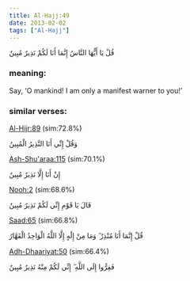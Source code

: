 ```yaml
---
title: Al-Hajj:49
date: 2013-02-02
tags: ["Al-Hajj"]
---
```

قُلْ يَا أَيُّهَا النَّاسُ إِنَّمَا أَنَا لَكُمْ نَذِيرٌ مُبِينٌ
### meaning: 
Say, ‘O mankind! I am only a manifest warner to you!’
### similar verses: 

[Al-Hijr:89](/15/89) (sim:72.8%)

وَقُلْ إِنِّي أَنَا النَّذِيرُ الْمُبِينُ

[Ash-Shu'araa:115](/26/115) (sim:70.1%)

إِنْ أَنَا إِلَّا نَذِيرٌ مُبِينٌ

[Nooh:2](/71/2) (sim:68.6%)

قَالَ يَا قَوْمِ إِنِّي لَكُمْ نَذِيرٌ مُبِينٌ

[Saad:65](/38/65) (sim:66.8%)

قُلْ إِنَّمَا أَنَا مُنْذِرٌ ۖ وَمَا مِنْ إِلَٰهٍ إِلَّا اللَّهُ الْوَاحِدُ الْقَهَّارُ

[Adh-Dhaariyat:50](/51/50) (sim:66.4%)

فَفِرُّوا إِلَى اللَّهِ ۖ إِنِّي لَكُمْ مِنْهُ نَذِيرٌ مُبِينٌ
